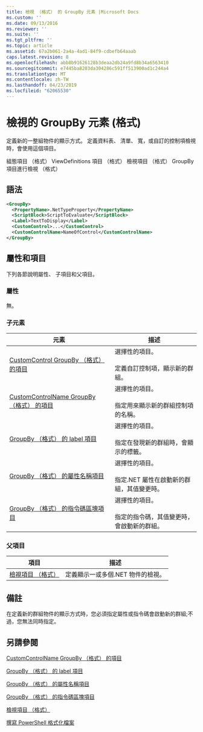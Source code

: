 ```yaml
---
title: 檢視 （格式） 的 GroupBy 元素 |Microsoft Docs
ms.custom: ''
ms.date: 09/13/2016
ms.reviewer: ''
ms.suite: ''
ms.tgt_pltfrm: ''
ms.topic: article
ms.assetid: 67a2b061-2a4a-4ad1-84f9-cdbefb64aaab
caps.latest.revision: 8
ms.openlocfilehash: abb8b91626128b3deaa2db24a9fd8b34a6563410
ms.sourcegitcommit: e7445ba8203da304286c591ff513900ad1c244a4
ms.translationtype: MT
ms.contentlocale: zh-TW
ms.lasthandoff: 04/23/2019
ms.locfileid: "62065530"
---
```

# <a name="groupby-element-for-view-format"></a>檢視的 GroupBy 元素 (格式)

定義新的一整組物件的顯示方式。 定義資料表、 清單、 寬，或自訂的控制項檢視時，會使用這個項目。

組態項目 （格式） ViewDefinitions 項目 （格式） 檢視項目 （格式） GroupBy 項目進行檢視 （格式）

## <a name="syntax"></a>語法

```xml
<GroupBy>
  <PropertyName>.NetTypeProperty</PropertyName>
  <ScriptBlock>ScriptToEvaluate</ScriptBlock>
  <Label>TextToDisplay</Label>
  <CustomControl>...</CustomControl>
  <CustomControlName>NameOfControl</CustomControlName>
</GroupBy>
```

## <a name="attributes-and-elements"></a>屬性和項目

下列各節說明屬性、 子項目和父項目。

### <a name="attributes"></a>屬性

無。

### <a name="child-elements"></a>子元素

|元素|描述|
|-------------|-----------------|
|[CustomControl GroupBy （格式） 的項目](./customcontrol-element-for-groupby-format.md)|選擇性的項目。<br /><br /> 定義自訂控制項，顯示新的群組。|
|[CustomControlName GroupBy （格式） 的項目](./customcontrolname-element-for-groupby-format.md)|選擇性的項目。<br /><br /> 指定用來顯示新的群組控制項的名稱。|
|[GroupBy （格式） 的 label 項目](./label-element-for-groupby-format.md)|選擇性的項目。<br /><br /> 指定在發現新的群組時，會顯示的標籤。|
|[GroupBy （格式） 的屬性名稱項目](./propertyname-element-for-groupby-format.md)|選擇性的項目。<br /><br /> 指定.NET 屬性在啟動新的群組，其值變更時。|
|[GroupBy （格式） 的指令碼區塊項目](./scriptblock-element-for-groupby-format.md)|選擇性的項目。<br /><br /> 指定的指令碼，其值變更時，會啟動新的群組。|

### <a name="parent-elements"></a>父項目

|項目|描述|
|-------------|-----------------|
|[檢視項目 （格式）](./view-element-format.md)|定義顯示一或多個.NET 物件的檢視。|

## <a name="remarks"></a>備註

在定義新的群組物件的顯示方式時，您必須指定屬性或指令碼會啟動新的群組;不過，您無法同時指定。

## <a name="see-also"></a>另請參閱

[CustomControlName GroupBy （格式） 的項目](./customcontrolname-element-for-groupby-format.md)

[GroupBy （格式） 的 label 項目](./label-element-for-groupby-format.md)

[GroupBy （格式） 的屬性名稱項目](./propertyname-element-for-groupby-format.md)

[GroupBy （格式） 的指令碼區塊項目](./scriptblock-element-for-groupby-format.md)

[檢視項目 （格式）](./view-element-format.md)

[撰寫 PowerShell 格式化檔案](./writing-a-powershell-formatting-file.md)
